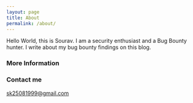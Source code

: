 ```yaml
---
layout: page
title: About
permalink: /about/
---
```


Hello World, this is Sourav. I am a security enthusiast and a Bug Bounty hunter. I write about my bug bounty findings on this blog.

### More Information



### Contact me

[sk25081999@gmail.com](mailto:email@domain.com)

